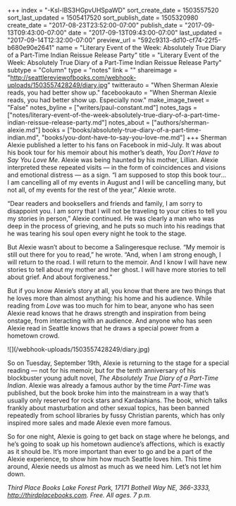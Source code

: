 +++
index = "-KsI-lBS3HGpvUHSpaWD"
sort_create_date = 1503557520
sort_last_updated = 1505417520
sort_publish_date = 1505320980
create_date = "2017-08-23T23:52:00-07:00"
publish_date = "2017-09-13T09:43:00-07:00"
date = "2017-09-13T09:43:00-07:00"
last_updated = "2017-09-14T12:32:00-07:00"
preview_url = "592c9313-dd10-cf74-22f5-b680e90e2641"
name = "Literary Event of the Week: Absolutely True Diary of a Part-Time Indian Reissue Release Party"
title = "Literary Event of the Week: Absolutely True Diary of a Part-Time Indian Reissue Release Party"
subtype = "Column"
type = "notes"
link = ""
shareimage = "http://seattlereviewofbooks.com/webhook-uploads/1503557428249/diary.jpg"
twitterauto = "When Sherman Alexie reads, you had better show up."
facebookauto = "When Sherman Alexie reads, you had better show up. Especially now."
make_image_tweet = "False"
notes_byline = ["writers/paul-constant.md"]
notes_tags = ["notes/literary-event-of-the-week-absolutely-true-diary-of-a-part-time-indian-reissue-release-party.md"]
notes_about = ["authors/sherman-alexie.md"]
books = ["books/absolutely-true-diary-of-a-part-time-indian.md", "books/you-dont-have-to-say-you-love-me.md"]
+++
Sherman Alexie published a letter to his fans on Facebook in mid-July. It was about his book tour for his memoir about his mother’s death, *You Don’t Have to Say You Love Me*. Alexie was being haunted by his mother, Lillian. Alexie interpreted these repeated visits — in the form of coincidences and visions and emotional distress — as a sign. “I am supposed to stop this book tour… I am cancelling all of my events in August and I will be cancelling many, but not all, of my events for the rest of the year,” Alexie wrote.

“Dear readers and booksellers and friends and family, I am sorry to disappoint you. I am sorry that I will not be traveling to your cities to tell you my stories in person,” Alexie continued. He was clearly a man who was deep in the process of grieving, and he puts so much into his readings that he was tearing his soul open every night he took to the stage.

But Alexie wasn’t about to become a Salingeresque recluse. “My memoir is still out there for you to read,” he wrote. “And, when I am strong enough, I will return to the road. I will return to the memoir. And I know I will have new stories to tell about my mother and her ghost. I will have more stories to tell about grief. And about forgiveness.”

But if you know Alexie’s story at all, you know that there are two things that he loves more than almost anything: his home and his audience. While reading from *Love* was too much for him to bear, anyone who has seen Alexie read knows that he draws strength and inspiration from being onstage, from interacting with an audience. And anyone who has seen Alexie read in Seattle knows that he draws a special power from a hometown crowd.

<p class="image-left">![](/webhook-uploads/1503557428249/diary.jpg)</p>

So on Tuesday, September 19th, Alexie is returning to the stage for a special reading — not for his memoir, but for the tenth anniversary of his blockbuster young adult novel, *The Absolutely True Diary of a Part-Time Indian*. Alexie was already a famous author by the time *Part-Time* was published, but the book broke him into the mainstream in a way that’s usually only reserved for rock stars and Kardashians. The book, which talks frankly about masturbation and other sexual topics, has been banned repeatedly from school libraries by fussy Christian parents, which has only inspired more sales and made Alexie even more famous.

So for one night, Alexie is going to get back on stage where he belongs, and he’s going to soak up his hometown audience’s affections, which is exactly as it should be. It’s more important than ever to go and be a part of the Alexie experience, to show him how much Seattle loves him. This time around, Alexie needs us almost as much as we need him. Let’s not let him down.

*Third Place Books Lake Forest Park, 17171 Bothell Way NE, 366-3333, http://thirdplacebooks.com. Free. All ages. 7 p.m.*
